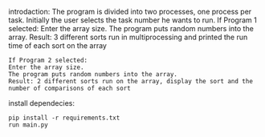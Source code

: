 introdaction:
    The program is divided into two processes, one process per task.
    Initially the user selects the task number he wants to run.
    If Program 1 selected:
    Enter the array size.
    The program puts random numbers into the array.
    Result: 3 different sorts run in multiprocessing and printed the run time of each sort on the array
    
    If Program 2 selected:
    Enter the array size.
    The program puts random numbers into the array.
    Result: 2 different sorts run on the array, display the sort and the number of comparisons of each sort

install dependecies:

    pip install -r requirements.txt
    run main.py
